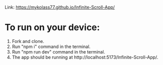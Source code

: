 Link: https://mykolass77.github.io/Infinite-Scroll-App/

# To run on your device:

1. Fork and clone.
2. Run "npm i" command in the terminal.
3. Run "npm run dev" command in the terminal.
4. The app should be running at http://localhost:5173/Infinite-Scroll-App/.

